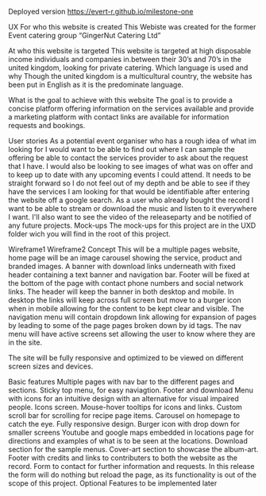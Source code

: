 Deployed version
https://evert-r.github.io/milestone-one

UX
For who this website is created
This Webiste was created for the former Event catering group “GingerNut Catering Ltd”

At who this website is targeted
This website is targeted at high disposable income individuals and companies  in.between their 30’s and 70’s in the united kingdom, looking for private catering.
Which language is used and why
Though the united kingdom is a multicultural country, the website has been put in English as it is the predominate language.

What is the goal to achieve with this website
The goal is to provide a concise platform offering information on the services available and provide a marketing platform with contact links are available for information requests and bookings.

User stories
As a potential event organiser  who has a rough idea of what im looking for I would want to be able to find out where I can sample the offering be able to contact the services provider to ask about the request that I have.
I would also be looking to see images of what was on offer and to keep up to date with any upcoming events I could attend.
It needs to be straight forward so I do not feel out of my depth and be able to see if they have the services I am looking for that would be identifiable after entering the website off a google search.
As a user who already bought the record I want to be able to stream or download the music and listen to it everywhere I want. I'll also want to see the video of the releaseparty and be notified of any future projects.
Mock-ups
The mock-ups for this project are in the UXD folder wich you will find in the root of this project.

Wireframe1
Wireframe2
Concept
This will be a multiple pages website, home page will be an image carousel showing  the service, product and branded images. A banner with download links underneath with fixed header containing a text banner and navigation bar. Footer will be fixed at the bottom of the page with contact phone numbers and social network links.
The header will keep the banner in both desktop and mobile. In desktop the links will keep across full screen but move to a burger icon when in mobile allowing for the content to be kept clear and visible.
The navigation menu will contain dropdown link allowing for expansion of pages by leading to some of the page pages broken down by id tags. The nav menu will have active screens set allowing the user to know where they are in the site.

The site will be fully responsive and optimized to be viewed on different screen sizes and devices.

Basic features
Multiple pages with nav bar to the different pages and sections.
Sticky top menu, for  easy naviagtion.
Footer and download Menu with icons for an intuitive design with an alternative for visual impaired people.
Icons screen.
Mouse-hover tooltips for icons and links.
Custom scroll bar for scrolling for recipe page items.
Carousel on homepage to catch the eye.
Fully responsive design.
Burger icon with drop down for smaller screens
Youtube and google maps embedded in locations page for directions and examples of what is to be seen at the locations.
Download section for the sample menus.
Cover-art section to showcase the album-art.
Footer with credits and links to contributers to both the website as the record.
Form to contact for further information and requests.
In this release the form will do nothing but reload the page, as its functionality is out of the scope of this project.
Optional Features to be implemented later
